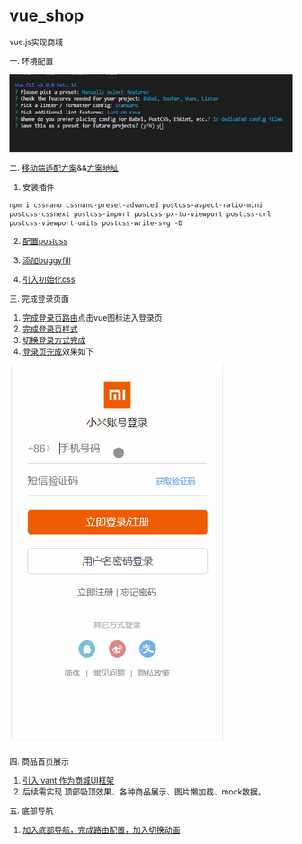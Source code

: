 # vue_shop
vue.js实现商城

一. 环境配置

![vue-cli配置](readmeImages/1.jpg)

二. [移动端适配方案](https://github.com/HaitaoWang555/vue_shop/commit/39c7999332b1bd0b906a27d2b0ec5dad799f1e69)&&[方案地址](https://www.w3cplus.com/mobile/vw-layout-in-vue.html)

  1. 安装插件
  ```
  npm i cssnano cssnano-preset-advanced postcss-aspect-ratio-mini postcss-cssnext postcss-import postcss-px-to-viewport postcss-url postcss-viewport-units postcss-write-svg -D
  ```
  
  2. [配置postcss](.postcssrc.js)

  3. [添加buggyfill](https://github.com/HaitaoWang555/vue_shop/blob/39c7999332b1bd0b906a27d2b0ec5dad799f1e69/shop_app/public/index.html)

  4. [引入初始化css](https://github.com/HaitaoWang555/vue_shop/commit/b2add429932117450b961e2b99cf72ec379d2ed5)

三. 完成登录页面

  1. [完成登录页路由](https://github.com/HaitaoWang555/vue_shop/commit/2e74ce5349a76874b8da6379db66bd51a270f926)点击vue图标进入登录页
  2. [完成登录页样式](https://github.com/HaitaoWang555/vue_shop/commit/fad343747a76f64ca263e46387b356065ac33a77)
  3. [切换登录方式完成](https://github.com/HaitaoWang555/vue_shop/commit/5b0ec0d8017e50c76766407474c834f93963d7d3)
  4. [登录页完成](https://github.com/HaitaoWang555/vue_shop/commit/0a603f6b416d4630d966d365c1ee26ffe0a57055)效果如下

  ![登录页效果图](readmeImages/login.gif)

四. 商品首页展示
  1. [引入 vant 作为商城UI框架](https://github.com/HaitaoWang555/vue_shop/commit/3287f706b294089189b04a39cdb0b6dd9a77c709)
  2. 后续需实现 顶部吸顶效果、各种商品展示、图片懒加载、mock数据。

五. 底部导航
  1. [加入底部导航，完成路由配置，加入切换动画](https://github.com/HaitaoWang555/vue_shop/commit/9c4399cff6604ebda812b2f60e689ca08c868143)